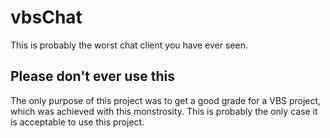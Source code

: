 # vbsChat
This is probably the worst chat client you have ever seen.

## Please don't ever use this
The only purpose of this project was to get a good grade for a VBS project, which was achieved with this monstrosity.
This is probably the only case it is acceptable to use this project.
